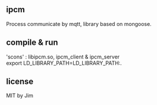 ## ipcm
Process communicate by mqtt, library based on mongoose.

## compile & run
'scons' : libipcm.so, ipcm_client & ipcm_server  
export LD_LIBRARY_PATH=LD_LIBRARY_PATH:.

## license
MIT by Jim
